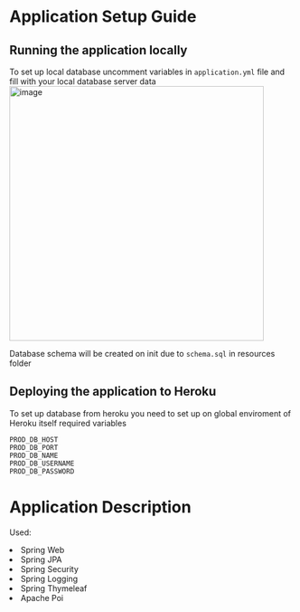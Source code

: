 <h1>Application Setup Guide</h1>
<h2>Running the application locally</h2>

To set up local database uncomment variables in `application.yml` file and fill with your local database server data
<img width="450" alt="image" src="https://github.com/YuliaSwr/LingoCards-Spring/assets/77783002/f087cf32-0a68-47c2-a17a-844217409307">

Database schema will be created on init due to `schema.sql` in resources folder

<h2>Deploying the application to Heroku</h2>
To set up database from heroku you need to set up on global enviroment of Heroku itself required variables

```
PROD_DB_HOST
PROD_DB_PORT
PROD_DB_NAME
PROD_DB_USERNAME
PROD_DB_PASSWORD
```
<h1>Application Description</h1>

Used:
<li>Spring Web</li>
<li>Spring JPA</li>
<li>Spring Security</li>
<li>Spring Logging</li>
<li>Spring Thymeleaf</li>
<li>Apache Poi</li>

